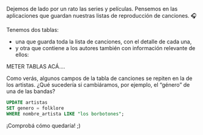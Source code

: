 Dejemos de lado por un rato las series y películas. Pensemos en las aplicaciones que guardan nuestras listas de reproducción de canciones. :headphones:

Tenemos dos tablas: 

* una que guarda toda la lista de canciones, con el detalle de cada una,
* y otra que contiene a los autores también con información relevante de ellos:

METER TABLAS ACÁ....

Como verás, algunos campos de la tabla de canciones se repiten en la de los artistas. ¿Qué sucedería si cambiáramos, por ejemplo, el “género” de una de las bandas?

``` sql
UPDATE artistas
SET genero = folklore
WHERE nombre_artista LIKE "los borbotones";
```

¡Comprobá cómo quedaría! ;)

